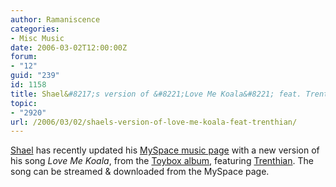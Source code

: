 ```yaml
---
author: Ramaniscence
categories:
- Misc Music
date: 2006-03-02T12:00:00Z
forum:
- "12"
guid: "239"
id: 1158
title: Shael&#8217;s version of &#8221;Love Me Koala&#8221; feat. Trenthian
topic:
- "2920"
url: /2006/03/02/shaels-version-of-love-me-koala-feat-trenthian/
---
```


<a target="_blank" href="http://wiki.thasauce.net/index.php/Shael_Riley">Shael</a> has recently updated his <a target="_blank" href="http://www.myspace.com/shaelrileytheband">MySpace music page</a> with a new version of his song _Love Me Koala_, from the <a target="_blank" href="http://wiki.thasauce.net/index.php/Toybox">Toybox album</a>, featuring <a target="_blank" href="http://wiki.thasauce.net/index.php/Trenthian">Trenthian</a>. The song can be streamed & downloaded from the MySpace page.